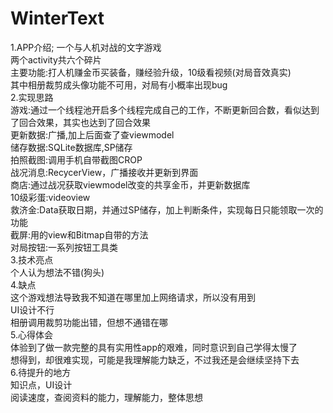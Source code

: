 # WinterText
1.APP介绍;
一个与人机对战的文字游戏  
两个activity共六个碎片  
主要功能:打人机赚金币买装备，赚经验升级，10级看视频(对局音效真实)  
其中相册裁剪成头像功能不可用，对局有小概率出现bug  
2.实现思路  
游戏:通过一个线程池开启多个线程完成自己的工作，不断更新回合数，看似达到了回合效果，其实也达到了回合效果  
更新数据:广播,加上后面查了查viewmodel  
储存数据:SQLite数据库,SP储存  
拍照截图:调用手机自带截图CROP  
战况消息:RecycerView，广播接收并更新到界面  
商店:通过战况获取viewmodel改变的共享金币，并更新数据库  
10级彩蛋:videoview  
救济金:Data获取日期，并通过SP储存，加上判断条件，实现每日只能领取一次的功能  
截屏:用的view和Bitmap自带的方法  
对局按钮:一系列按钮工具类  
3.技术亮点  
个人认为想法不错(狗头)  
4.缺点  
这个游戏想法导致我不知道在哪里加上网络请求，所以没有用到  
UI设计不行  
相册调用裁剪功能出错，但想不通错在哪  
5.心得体会  
体验到了做一款完整的具有实用性app的艰难，同时意识到自己学得太慢了  
想得到，却很难实现，可能是我理解能力缺乏，不过我还是会继续坚持下去  
6.待提升的地方  
知识点，UI设计  
阅读速度，查阅资料的能力，理解能力，整体思想  
